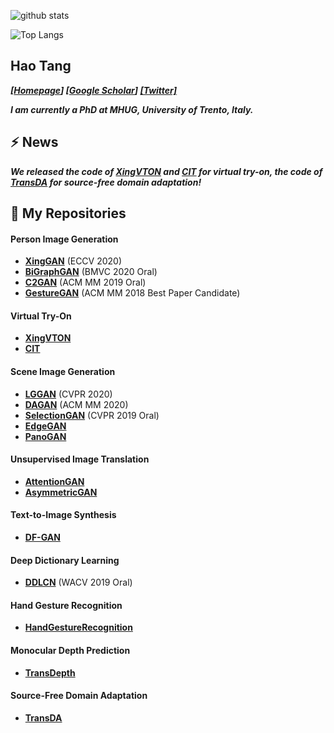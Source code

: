 ![github stats](https://github-readme-stats.vercel.app/api?username=Ha0Tang&show_icons=true)

![Top Langs](https://github-readme-stats.vercel.app/api/top-langs/?username=Ha0Tang)

## Hao Tang
_**[[Homepage](http://disi.unitn.it/~hao.tang/)] [[Google Scholar](https://scholar.google.com/citations?user=9zJkeEMAAAAJ&hl=en)] [[Twitter]](https://twitter.com/HaoTang_ai)**_

<!-- _**I am currently a postdoctoral researcher at Computer Vision Lab, ETH Zurich, Switzerland.**_ -->
_**I am currently a PhD at MHUG, University of Trento, Italy.**_

## ⚡  **News**
_**We released the code of [XingVTON](https://github.com/Ha0Tang/XingVTON) and [CIT](https://github.com/Amazingren/CIT) for virtual try-on, the code of [TransDA](https://github.com/ygjwd12345/TransDA) for source-free domain adaptation!**_

## 🌱 **My Repositories**
#### Person Image Generation 
- **[XingGAN](https://github.com/Ha0Tang/XingGAN)** (ECCV 2020)
- **[BiGraphGAN](https://github.com/Ha0Tang/BiGraphGAN)** (BMVC 2020 Oral)
- **[C2GAN](https://github.com/Ha0Tang/C2GAN)** (ACM MM 2019 Oral)
- **[GestureGAN](https://github.com/Ha0Tang/GestureGAN)** (ACM MM 2018 Best Paper Candidate)

#### Virtual Try-On
- **[XingVTON](https://github.com/Ha0Tang/XingVTON)**
- **[CIT](https://github.com/Amazingren/CIT)**

#### Scene Image Generation
- **[LGGAN](https://github.com/Ha0Tang/LGGAN)** (CVPR 2020)
- **[DAGAN](https://github.com/Ha0Tang/DAGAN)** (ACM MM 2020)
- **[SelectionGAN](https://github.com/Ha0Tang/SelectionGAN)** (CVPR 2019 Oral)
- **[EdgeGAN](https://github.com/Ha0Tang/EdgeGAN)**
- **[PanoGAN](https://github.com/sswuai/PanoGAN)**

#### Unsupervised Image Translation
- **[AttentionGAN](https://github.com/Ha0Tang/AttentionGAN)**
- **[AsymmetricGAN](https://github.com/Ha0Tang/AsymmetricGAN)**

#### Text-to-Image Synthesis
- **[DF-GAN](https://github.com/tobran/DF-GAN)**

#### Deep Dictionary Learning
- **[DDLCN](https://github.com/Ha0Tang/DDLCN)** (WACV 2019 Oral)

#### Hand Gesture Recognition
- **[HandGestureRecognition](https://github.com/Ha0Tang/HandGestureRecognition)**

#### Monocular Depth Prediction
- **[TransDepth](https://github.com/ygjwd12345/TransDepth)**

#### Source-Free Domain Adaptation
- **[TransDA](https://github.com/ygjwd12345/TransDA)**
